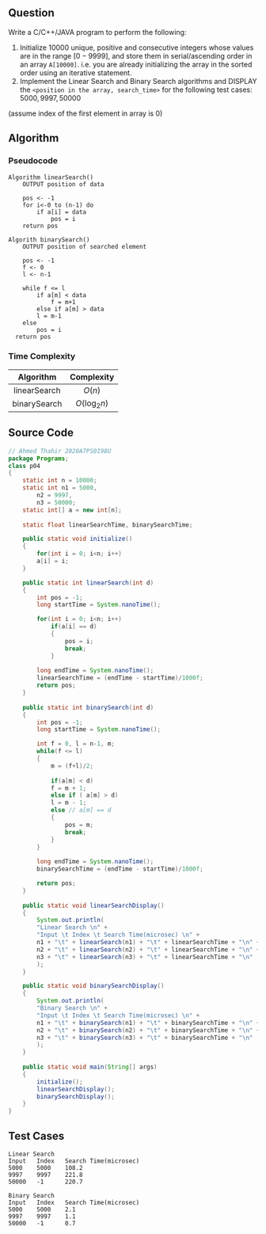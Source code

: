 ## Question

Write a C/C++/JAVA program to perform the following:
1. Initialize 10000 unique, positive and consecutive integers whose values are in the range $[0-9999]$, and store them in serial/ascending order in an array `A[10000]`. i.e. you are already initializing the array in the sorted order using an iterative statement.
2. Implement the Linear Search and Binary Search algorithms and DISPLAY the `<position in the array, search_time>` for the following test cases: $5000, 9997, 50000$

(assume index of the first element in array is 0)

## Algorithm

### Pseudocode

```pseudocode
Algorithm linearSearch()
	OUTPUT position of data
	
	pos <- -1
	for i<-0 to (n-1) do
		if a[i] = data
			pos = i
	return pos

Algorith binarySearch()
	OUTPUT position of searched element
	
	pos <- -1
	f <- 0
	l <- n-1

	while f <= l
		if a[m] < data
			f = m+1
		else if a[m] > data
    	l = m-1
    else
    	pos = i
  return pos
```

### Time Complexity

|  Algorithm   |  Complexity   |
| :----------: | :-----------: |
| linearSearch |    $O(n)$     |
| binarySearch | $O(\log_2 n)$ |

## Source Code

```java
// Ahmed Thahir 2020A7PS0198U
package Programs;
class p04
{
	static int n = 10000;
	static int n1 = 5000,
		n2 = 9997,
		n3 = 50000;
	static int[] a = new int[n];
	
	static float linearSearchTime, binarySearchTime;

	public static void initialize()
	{
		for(int i = 0; i<n; i++)
		a[i] = i;
	}

	public static int linearSearch(int d)
	{
		int pos = -1;
		long startTime = System.nanoTime();

		for(int i = 0; i<n; i++)
			if(a[i] == d)
			{
				pos = i;
				break;
			}
		
		long endTime = System.nanoTime();
		linearSearchTime = (endTime - startTime)/1000f;
		return pos;
	}
	
	public static int binarySearch(int d)
	{
		int pos = -1;
		long startTime = System.nanoTime();

		int f = 0, l = n-1, m;
		while(f <= l)
		{
			m = (f+l)/2;
			
			if(a[m] < d)
			f = m + 1;
			else if ( a[m] > d)
			l = m - 1;
			else // a[m] == d
			{
				pos = m;
				break;
			}
		}
		
		long endTime = System.nanoTime();
		binarySearchTime = (endTime - startTime)/1000f;

		return pos;
	}
	
	public static void linearSearchDisplay()
	{
		System.out.println( 
		"Linear Search \n" +
		"Input \t Index \t Search Time(microsec) \n" +
		n1 + "\t" + linearSearch(n1) + "\t" + linearSearchTime + "\n" +
		n2 + "\t" + linearSearch(n2) + "\t" + linearSearchTime + "\n" +
		n3 + "\t" + linearSearch(n3) + "\t" + linearSearchTime + "\n"
		);
	}

	public static void binarySearchDisplay()
	{
		System.out.println(
		"Binary Search \n" +
		"Input \t Index \t Search Time(microsec) \n" +
		n1 + "\t" + binarySearch(n1) + "\t" + binarySearchTime + "\n" +
		n2 + "\t" + binarySearch(n2) + "\t" + binarySearchTime + "\n" +
		n3 + "\t" + binarySearch(n3) + "\t" + binarySearchTime + "\n"
		);
	}
	
	public static void main(String[] args)
	{
		initialize();
		linearSearchDisplay();
		binarySearchDisplay();
	}
}
```

## Test Cases

```
Linear Search 
Input   Index   Search Time(microsec) 
5000    5000    108.2
9997    9997    221.8
50000   -1      220.7

Binary Search 
Input   Index   Search Time(microsec) 
5000    5000    2.1
9997    9997    1.1
50000   -1      0.7
```